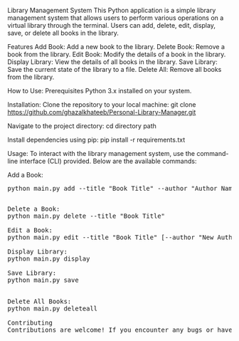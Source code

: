 Library Management System
This Python application is a simple library management system that allows users to perform various operations on a virtual library through the terminal. Users can add, delete, edit, display, save, or delete all books in the library.

Features
Add Book: Add a new book to the library.
Delete Book: Remove a book from the library.
Edit Book: Modify the details of a book in the library.
Display Library: View the details of all books in the library.
Save Library: Save the current state of the library to a file.
Delete All: Remove all books from the library.

How to Use:
Prerequisites
Python 3.x installed on your system.

Installation:
Clone the repository to your local machine:
git clone https://github.com/ghazalkhateeb/Personal-Library-Manager.git

Navigate to the project directory:
cd directory path

Install dependencies using pip:
pip install -r requirements.txt


Usage:
To interact with the library management system, use the command-line interface (CLI) provided. Below are the available commands:

Add a Book:
<pre>
python main.py add --title "Book Title" --author "Author Name" --year "Publication Year" --genre "Book Genre" 
<pre>

Delete a Book:
python main.py delete --title "Book Title"

Edit a Book:
python main.py edit --title "Book Title" [--author "New Author Name"] [--year "New Publication Year"] [--genre "New Book Genre"]

Display Library:
python main.py display

Save Library:
python main.py save


Delete All Books:
python main.py deleteall

Contributing
Contributions are welcome! If you encounter any bugs or have suggestions for improvements, please feel free to open an issue or submit a pull request.



